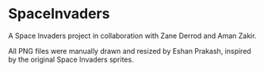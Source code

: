 # SpaceInvaders
A Space Invaders project in collaboration with Zane Derrod and Aman Zakir.

All PNG files were manually drawn and resized by Eshan Prakash, inspired by the original Space Invaders sprites.
